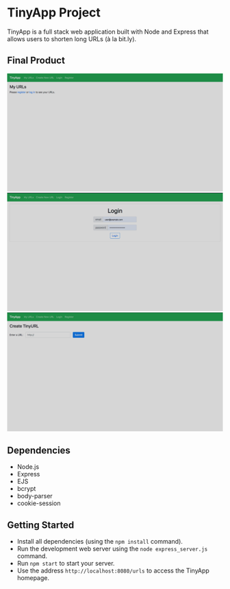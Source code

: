 # TinyApp Project

TinyApp is a full stack web application built with Node and Express that allows users to shorten long URLs (à la bit.ly).

## Final Product

!["My URLs"](https://github.com/amandaalliegro/tinyapp_1/blob/master/docs/myURLs.png?raw=true)
!["Login"](https://github.com/amandaalliegro/tinyapp_1/blob/master/docs/login.png?raw=true)
!["Create Tiny URL"](https://github.com/amandaalliegro/tinyapp_1/blob/master/docs/createTinyURL.png?raw=true)
## Dependencies

- Node.js
- Express
- EJS
- bcrypt
- body-parser
- cookie-session

## Getting Started

- Install all dependencies (using the `npm install` command).
- Run the development web server using the `node express_server.js` command.
- Run `npm start` to start your server.
- Use the address `http://localhost:8080/urls` to access the TinyApp homepage.